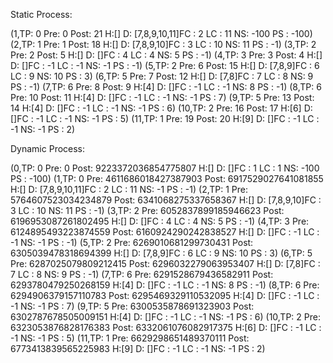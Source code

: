 Static Process:

(1,TP: 0 Pre: 0 Post:  21 H:[] D: [7,8,9,10,11]FC : 2 LC :  11 NS: -100 PS : -100)
(2,TP: 1 Pre: 1 Post:  18 H:[] D: [7,8,9,10]FC : 3 LC :  10 NS: 11 PS : -1)
(3,TP: 2 Pre: 2 Post:  5 H:[] D: []FC : 4 LC :  4 NS: 5 PS : -1)
(4,TP: 3 Pre: 3 Post:  4 H:[] D: []FC : -1 LC :  -1 NS: -1 PS : -1)
(5,TP: 2 Pre: 6 Post:  15 H:[] D: [7,8,9]FC : 6 LC :  9 NS: 10 PS : 3)
(6,TP: 5 Pre: 7 Post:  12 H:[] D: [7,8]FC : 7 LC :  8 NS: 9 PS : -1)
(7,TP: 6 Pre: 8 Post:  9 H:[4] D: []FC : -1 LC :  -1 NS: 8 PS : -1)
(8,TP: 6 Pre: 10 Post:  11 H:[4] D: []FC : -1 LC :  -1 NS: -1 PS : 7)
(9,TP: 5 Pre: 13 Post:  14 H:[4] D: []FC : -1 LC :  -1 NS: -1 PS : 6)
(10,TP: 2 Pre: 16 Post:  17 H:[6] D: []FC : -1 LC :  -1 NS: -1 PS : 5)
(11,TP: 1 Pre: 19 Post:  20 H:[9] D: []FC : -1 LC :  -1 NS: -1 PS : 2)


Dynamic Process:

(0,TP: 0 Pre: 0 Post:  9223372036854775807 H:[] D: []FC : 1 LC :  1 NS: -100 PS : -100)
(1,TP: 0 Pre: 4611686018427387903 Post:  6917529027641081855 H:[] D: [7,8,9,10,11]FC : 2 LC :  11 NS: -1 PS : -1)
(2,TP: 1 Pre: 5764607523034234879 Post:  6341068275337658367 H:[] D: [7,8,9,10]FC : 3 LC :  10 NS: 11 PS : -1)
(3,TP: 2 Pre: 6052837899185946623 Post:  6196953087261802495 H:[] D: []FC : 4 LC :  4 NS: 5 PS : -1)
(4,TP: 3 Pre: 6124895493223874559 Post:  6160924290242838527 H:[] D: []FC : -1 LC :  -1 NS: -1 PS : -1)
(5,TP: 2 Pre: 6269010681299730431 Post:  6305039478318694399 H:[] D: [7,8,9]FC : 6 LC :  9 NS: 10 PS : 3)
(6,TP: 5 Pre: 6287025079809212415 Post:  6296032279063953407 H:[] D: [7,8]FC : 7 LC :  8 NS: 9 PS : -1)
(7,TP: 6 Pre: 6291528679436582911 Post:  6293780479250268159 H:[4] D: []FC : -1 LC :  -1 NS: 8 PS : -1)
(8,TP: 6 Pre: 6294906379157110783 Post:  6295469329110532095 H:[4] D: []FC : -1 LC :  -1 NS: -1 PS : 7)
(9,TP: 5 Pre: 6300535878691323903 Post:  6302787678505009151 H:[4] D: []FC : -1 LC :  -1 NS: -1 PS : 6)
(10,TP: 2 Pre: 6323053876828176383 Post:  6332061076082917375 H:[6] D: []FC : -1 LC :  -1 NS: -1 PS : 5)
(11,TP: 1 Pre: 6629298651489370111 Post:  6773413839565225983 H:[9] D: []FC : -1 LC :  -1 NS: -1 PS : 2)

